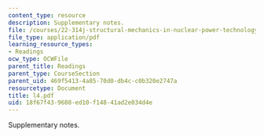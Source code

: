 ```yaml
---
content_type: resource
description: Supplementary notes.
file: /courses/22-314j-structural-mechanics-in-nuclear-power-technology-fall-2006/18f67f439608ed10f14841ad2e034d4e_l4.pdf
file_type: application/pdf
learning_resource_types:
- Readings
ocw_type: OCWFile
parent_title: Readings
parent_type: CourseSection
parent_uid: 469f5413-4a85-70d0-db4c-c0b320e2747a
resourcetype: Document
title: l4.pdf
uid: 18f67f43-9608-ed10-f148-41ad2e034d4e
---
```

Supplementary notes.

